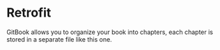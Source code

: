 # Retrofit

GitBook allows you to organize your book into chapters, each chapter is stored in a separate file like this one.
